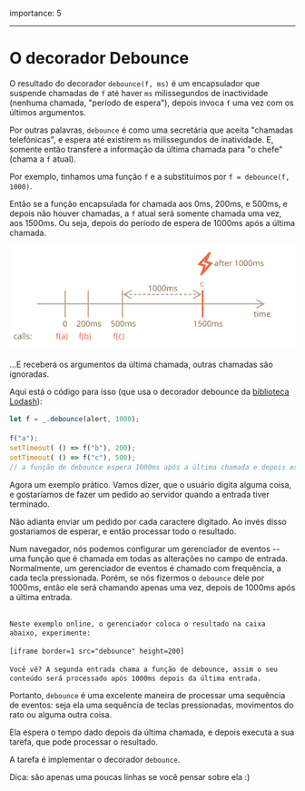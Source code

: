 importance: 5

---

# O decorador Debounce

O resultado do decorador `debounce(f, ms)` é um encapsulador que suspende chamadas de `f` até haver `ms` milissegundos de inactividade (nenhuma chamada, "período de espera"), depois invoca `f` uma vez com os últimos argumentos.

Por outras palavras, `debounce` é como uma secretária que aceita "chamadas telefónicas", e espera até existirem `ms` milissegundos de inatividade. E, somente então transfere a informação da última chamada para "o chefe" (chama a `f` atual).

Por exemplo, tinhamos uma função `f` e a substituimos por `f = debounce(f, 1000)`.

Então se a função encapsulada for chamada aos 0ms, 200ms, e 500ms, e depois não houver chamadas, a `f` atual será somente chamada uma vez, aos 1500ms. Ou seja, depois do período de espera de 1000ms após a última chamada.

![](debounce.svg)

...E receberá os argumentos da última chamada, outras chamadas são ignoradas.

Aqui está o código para isso (que usa o decorador debounce da [biblioteca Lodash](https://lodash.com/docs/4.17.15#debounce)):

```js
let f = _.debounce(alert, 1000);

f("a");
setTimeout( () => f("b"), 200);
setTimeout( () => f("c"), 500);
// a função de debounce espera 1000ms após a última chamada e depois executa: alert("c")
```

Agora um exemplo prático. Vamos dizer, que o usuário digita alguma coisa, e gostaríamos de fazer um pedido ao servidor quando a entrada tiver terminado.

Não adianta enviar um pedido por cada caractere digitado. Ao invés disso gostariamos de esperar, e então processar todo o resultado.

Num navegador, nós podemos configurar um gerenciador de eventos -- uma função que é chamada em todas as alterações no campo de entrada. Normalmente, um gerenciador de eventos é chamado com frequência, a cada tecla pressionada. Porém, se nós fizermos o `debounce` dele por 1000ms, então ele será chamando apenas uma vez, depois de 1000ms após a última entrada.

```online

Neste exemplo online, o gerenciador coloca o resultado na caixa abaixo, experimente:

[iframe border=1 src="debounce" height=200]

Você vê? A segunda entrada chama a função de debounce, assim o seu conteúdo será processado após 1000ms depois da última entrada.
```

Portanto, `debounce` é uma excelente maneira de processar uma sequência de eventos: seja ela uma sequência de teclas pressionadas, movimentos do rato ou alguma outra coisa.

Ela espera o tempo dado depois da última chamada, e depois executa a sua tarefa, que pode processar o resultado.

A tarefa é implementar o decorador `debounce`.

Dica: são apenas uma poucas linhas se você pensar sobre ela :)
